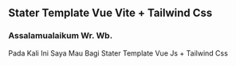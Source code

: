 <h2>Stater Template Vue Vite + Tailwind Css </h2>

<h3>Assalamualaikum Wr. Wb.</h3>

<p>Pada Kali Ini Saya Mau Bagi Stater Template Vue Js + Tailwind Css</p>

